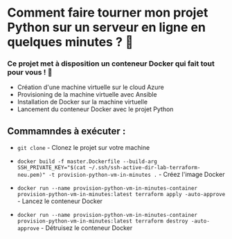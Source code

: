 # Comment faire tourner mon projet Python sur un serveur en ligne en quelques minutes ? 🧐

### Ce projet met à disposition un conteneur Docker qui fait tout pour vous ! 🤩
- Création d'une machine virtuelle sur le cloud Azure
- Provisioning de la machine virtuelle avec Ansible
- Installation de Docker sur la machine virtuelle
- Lancement du conteneur Docker avec le projet Python

## Commamndes à exécuter :

- `git clone` - Clonez le projet sur votre machine

- `docker build -f master.Dockerfile --build-arg SSH_PRIVATE_KEY="$(cat ~/.ssh/ssh-active-dir-lab-terraform-neu.pem)" -t provision-python-vm-in-minutes .` - Créez l'image Docker

- `docker run --name provision-python-vm-in-minutes-container provision-python-vm-in-minutes:latest terraform apply -auto-approve` - Lancez le conteneur Docker

- `docker run --name provision-python-vm-in-minutes-container provision-python-vm-in-minutes:latest terraform destroy -auto-approve` - Détruisez le conteneur Docker
